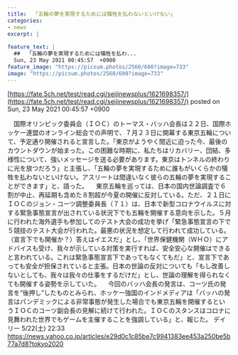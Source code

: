 ```yaml
---
title:  「五輪の夢を実現するためには犠牲を払わないといけない」  
categories:
- news
excerpt: |
  
feature_text: |
  ##  「五輪の夢を実現するためには犠牲を払わ...
  Sun, 23 May 2021 00:45:57  +0900
feature_image: "https://picsum.photos/2560/600?image=733"
image: "https://picsum.photos/2560/600?image=733"
---
```


[https://fate.5ch.net/test/read.cgi/seijinewsplus/1621698357/](https://fate.5ch.net/test/read.cgi/seijinewsplus/1621698357/)
posted on Sun, 23 May 2021 00:45:57  +0900

<!--more-->

　国際オリンピック委員会（ＩＯＣ）のトーマス・バッハ会長は２２日、国際ホッケー連盟のオンライン総会での声明で、７月２３日に開幕する東京五輪について、予定通り開催されると宣言した。「東京がようやく間近に迫った今、最後のカウントダウンが始まった。この困難な時期に、私たちはリカバリー、団結、多様性について、強いメッセージを送る必要があります。東京はトンネルの終わりに光を放つだろう」と主張し、「五輪の夢を実現するために誰もがいくらかの犠牲を払わないといけない。アスリートは間違いなく彼らの五輪の夢を実現することができます」と、語った。 　東京五輪を巡っては、日本の国内世論調査で６割が中止、再延期も含めた８割超が今夏の開催に反対している。ただ、２１日にＩＯＣのジョン・コーツ調整委員長（７１）は、日本で新型コロナウイルスに対する緊急事態宣言が出されている状況下でも五輪を開催する意向を示した。５月に行われた海外選手も参加してのテスト大会の成功を挙げ「緊急事態宣言の下で５競技のテスト大会が行われた。最悪の状況を想定して行われて成功している。（宣言下でも開催か？）答えはイエスだ」とし、「世界保健機関（ＷＨＯ）にアドバイスも受け、我々が示している対策を実行すれば、安全安心な開催はできると言われている。これは緊急事態宣言下であってもなくてもだ」と、宣言下であっても安全が担保されていると主張。日本の世論の反対についても「もし改善しないとしても、我々は我々の仕事をするだけだ」とし、世論の理解を得られなくても開催する姿勢を示していた。 　今回のバッハ会長の発言は、コーツ氏の発言を“後押し”したものとみられ、ホッケー強国のインドメディアは「バッハの発言はパンデミックによる非常事態が発生した場合でも東京五輪を開催するというＩＯＣのコーツ副会長の見解に続けて行われた。ＩＯＣのスタンスはコロナに見舞われた世界でもゲームを主催することを強調している」と、報じた。 デイリー 5/22(土) 22:33 https://news.yahoo.co.jp/articles/e29d0c1c85be7c9941383ee453a250be5b77a7d8?tokyo2020
